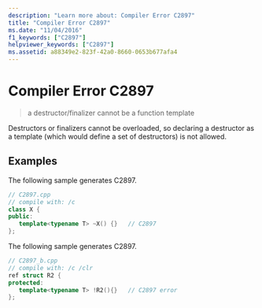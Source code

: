 ```yaml
---
description: "Learn more about: Compiler Error C2897"
title: "Compiler Error C2897"
ms.date: "11/04/2016"
f1_keywords: ["C2897"]
helpviewer_keywords: ["C2897"]
ms.assetid: a88349e2-823f-42a0-8660-0653b677afa4
---
```

# Compiler Error C2897

> a destructor/finalizer cannot be a function template

Destructors or finalizers cannot be overloaded, so declaring a destructor as a template (which would define a set of destructors) is not allowed.

## Examples

The following sample generates C2897.

```cpp
// C2897.cpp
// compile with: /c
class X {
public:
   template<typename T> ~X() {}   // C2897
};
```

The following sample generates C2897.

```cpp
// C2897_b.cpp
// compile with: /c /clr
ref struct R2 {
protected:
   template<typename T> !R2(){}   // C2897 error
};
```
